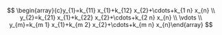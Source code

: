 $$
\begin{array}{c}y_{1}=k_{11} x_{1}+k_{12} x_{2}+\cdots+k_{1 n} x_{n} \\ y_{2}=k_{21} x_{1}+k_{22} x_{2}+\cdots+k_{2 n} x_{n} \\ \vdots \\ y_{m}=k_{m 1} x_{1}+k_{m 2} x_{2}+\cdots+k_{m n} x_{n}\end{array}
$$

